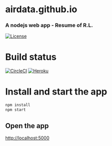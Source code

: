 # airdata.github.io
### A nodejs web app - Resume of R.L. 

[![License](https://img.shields.io/badge/license-Apache%202-4EB1BA.svg)](https://www.apache.org/licenses/LICENSE-2.0.html)


# Build status

 [![CircleCI](https://img.shields.io/circleci/project/github/airdata/insite.svg)](https://circleci.com/gh/airdata/airdata.github.io) 
 [![Heroku](https://heroku-badge.herokuapp.com/?app=heroku-badge&style=flat)](https://rumen.herokuapp.com/projects.html)

# Install and start the app
```javascript
npm install
npm start
```
## Open the app 

 [http://localhost:5000](https://localhost:5000)
